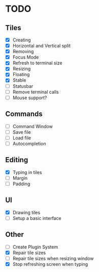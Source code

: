 # TODO
## Tiles
- [X] Creating
- [X] Horizontal and Vertical split
- [X] Removing 
- [X] Focus Mode
- [X] Refresh to terminal size
- [X] Resizing 
- [X] Floating
- [X] Stable
- [ ] Statusbar
- [ ] Remove terminal calls
- [ ] Mouse support?

## Commands
- [ ] Command Window
- [ ] Save file
- [ ] Load file
- [ ] Autocompletion

## Editing
- [X] Typing in tiles
- [ ] Margin
- [ ] Padding

## UI
- [X] Drawing tiles
- [ ] Setup a basic interface

## Other
- [ ] Create Plugin System
- [X] Repair tile sizes
- [ ] Repair tile sizes when resizing window
- [X] Stop refreshing screen when typing
